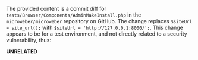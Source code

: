 The provided content is a commit diff for `tests/Browser/Components/AdminMakeInstall.php` in the `microweber/microweber` repository on GitHub. The change replaces `$siteUrl = site_url();` with `$siteUrl = 'http://127.0.0.1:8000/';`. This change appears to be for a test environment, and not directly related to a security vulnerability, thus:

**UNRELATED**